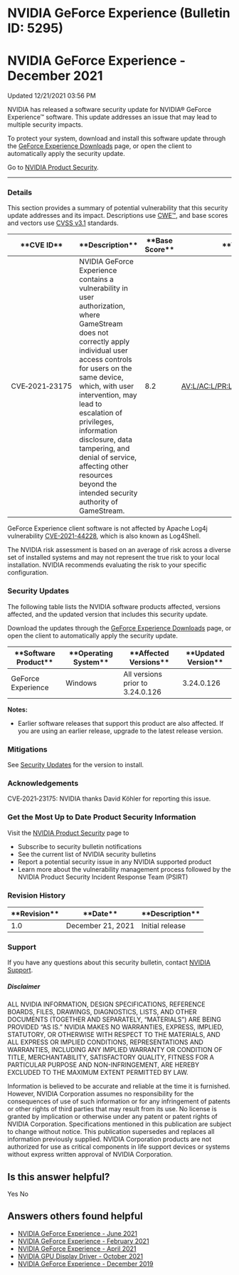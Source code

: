 # NVIDIA GeForce Experience (Bulletin ID: 5295)



 NVIDIA GeForce Experience - December 2021
============================================================




 Updated 12/21/2021 03:56 PM



NVIDIA has released a software security update for NVIDIA® GeForce Experience™ software. This update addresses an issue that may lead to multiple security impacts.


To protect your system, download and install this software update through the [GeForce Experience Downloads](https://www.geforce.com/geforce-experience/download) page, or open the client to automatically apply the security update.


Go to [NVIDIA Product Security](https://www.nvidia.com/security/).






---




### Details


This section provides a summary of potential vulnerability that this security update addresses and its impact. Descriptions use [CWE™](https://cwe.mitre.org/), and base scores and vectors use [CVSS v3.1](https://www.first.org/cvss/specification-document) standards.




| \*\*CVE ID\*\* | \*\*Description\*\* | \*\*Base Score\*\* | \*\*Vector\*\* |
| --- | --- | --- | --- |
| CVE‑2021‑23175 | NVIDIA GeForce Experience contains a vulnerability in user authorization, where GameStream does not correctly apply individual user access controls for users on the same device, which, with user intervention, may lead to escalation of privileges, information disclosure, data tampering, and denial of service, affecting other resources beyond the intended security authority of GameStream. | 8.2 | [AV:L/AC:L/PR:L/UI:R/S:C/C:H/I:H/A:H](https://nvd.nist.gov/vuln-metrics/cvss/v3-calculator?vector=AV:L/AC:L/PR:L/UI:R/S:C/C:H/I:H/A:H) |


GeForce Experience client software is not affected by Apache Log4j vulnerability [CVE-2021-44228](https://nvd.nist.gov/vuln/detail/CVE-2021-44228), which is also known as Log4Shell.


The NVIDIA risk assessment is based on an average of risk across a diverse set of installed systems and may not represent the true risk to your local installation. NVIDIA recommends evaluating the risk to your specific configuration.


### Security Updates


The following table lists the NVIDIA software products affected, versions affected, and the updated version that includes this security update. 


Download the updates through the [GeForce Experience Downloads](https://www.geforce.com/geforce-experience/download) page, or open the client to automatically apply the security update.




| \*\*Software Product\*\* | \*\*Operating System\*\* | \*\*Affected Versions\*\* | \*\*Updated Version\*\* |
| --- | --- | --- | --- |
| GeForce Experience | Windows | All versions prior to  3.24.0.126 | 3.24.0.126 |


**Notes:**


* Earlier software releases that support this product are also affected. If you are using an earlier release, upgrade to the latest release version.


### Mitigations


See [Security Updates](#security-updates) for the version to install.


### Acknowledgements


CVE‑2021‑23175: NVIDIA thanks David Köhler for reporting this issue.


### Get the Most Up to Date Product Security Information


Visit the [NVIDIA Product Security](https://www.nvidia.com/security) page to


* Subscribe to security bulletin notifications
* See the current list of NVIDIA security bulletins
* Report a potential security issue in any NVIDIA supported product
* Learn more about the vulnerability management process followed by the NVIDIA Product Security Incident Response Team (PSIRT)


### Revision History








| \*\*Revision\*\* | \*\*Date\*\* | \*\*Description\*\* |
| --- | --- | --- |
| 1.0 | December 21, 2021 | Initial release |


### Support


If you have any questions about this security bulletin, contact [NVIDIA Support](https://www.nvidia.com/object/support.html).


##### Disclaimer


ALL NVIDIA INFORMATION, DESIGN SPECIFICATIONS, REFERENCE BOARDS, FILES, DRAWINGS, DIAGNOSTICS, LISTS, AND OTHER DOCUMENTS (TOGETHER AND SEPARATELY, “MATERIALS”) ARE BEING PROVIDED “AS IS.” NVIDIA MAKES NO WARRANTIES, EXPRESS, IMPLIED, STATUTORY, OR OTHERWISE WITH RESPECT TO THE MATERIALS, AND ALL EXPRESS OR IMPLIED CONDITIONS, REPRESENTATIONS AND WARRANTIES, INCLUDING ANY IMPLIED WARRANTY OR CONDITION OF TITLE, MERCHANTABILITY, SATISFACTORY QUALITY, FITNESS FOR A PARTICULAR PURPOSE AND NON-INFRINGEMENT, ARE HEREBY EXCLUDED TO THE MAXIMUM EXTENT PERMITTED BY LAW.


Information is believed to be accurate and reliable at the time it is furnished. However, NVIDIA Corporation assumes no responsibility for the consequences of use of such information or for any infringement of patents or other rights of third parties that may result from its use. No license is granted by implication or otherwise under any patent or patent rights of NVIDIA Corporation. Specifications mentioned in this publication are subject to change without notice. This publication supersedes and replaces all information previously supplied. NVIDIA Corporation products are not authorized for use as critical components in life support devices or systems without express written approval of NVIDIA Corporation.










Is this answer helpful?
-----------------------



Yes
No







Answers others found helpful
----------------------------


* [ NVIDIA GeForce Experience - June 2021](/app/answers/detail/a_id/5199/related/1)
* [ NVIDIA GeForce Experience - February 2021](/app/answers/detail/a_id/5155/related/1)
* [ NVIDIA GeForce Experience - April 2021](/app/answers/detail/a_id/5184/related/1)
* [ NVIDIA GPU Display Driver - October 2021](/app/answers/detail/a_id/5230/related/1)
* [ NVIDIA GeForce Experience - December 2019](/app/answers/detail/a_id/4954/related/1)








